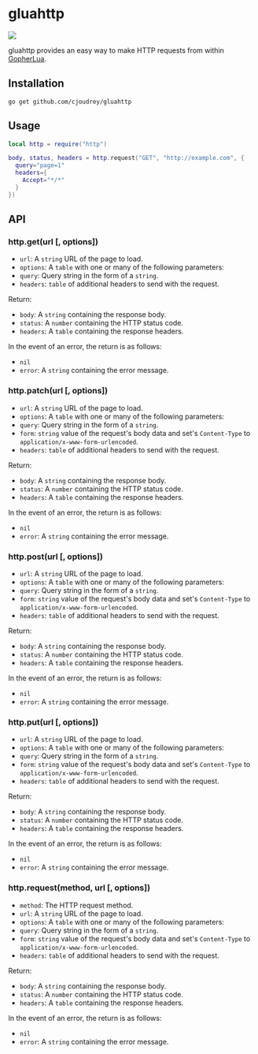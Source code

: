 # gluahttp

[![](https://travis-ci.org/cjoudrey/gluahttp.svg)](https://travis-ci.org/cjoudrey/gluahttp)

gluahttp provides an easy way to make HTTP requests from within [GopherLua](https://github.com/yuin/gopher-lua).

## Installation

```
go get github.com/cjoudrey/gluahttp
```

## Usage

```lua
local http = require("http")

body, status, headers = http.request("GET", "http://example.com", {
  query="page=1"
  headers={
    Accept="*/*"
  }
})
```

## API

### http.get(url [, options])

- `url`: A `string` URL of the page to load.
- `options`: A `table` with one or many of the following parameters:
 - `query`: Query string in the form of a `string`.
 - `headers`: `table` of additional headers to send with the request.

Return:

- `body`: A `string` containing the response body.
- `status`: A `number` containing the HTTP status code.
- `headers`: A `table` containing the response headers.

In the event of an error, the return is as follows:

- `nil`
- `error`: A `string` containing the error message.

### http.patch(url [, options])

- `url`: A `string` URL of the page to load.
- `options`: A `table` with one or many of the following parameters:
 - `query`: Query string in the form of a `string`.
 - `form`: `string` value of the request's body data and set's `Content-Type` to `application/x-www-form-urlencoded`.
 - `headers`: `table` of additional headers to send with the request.

Return:

- `body`: A `string` containing the response body.
- `status`: A `number` containing the HTTP status code.
- `headers`: A `table` containing the response headers.

In the event of an error, the return is as follows:

- `nil`
- `error`: A `string` containing the error message.

### http.post(url [, options])

- `url`: A `string` URL of the page to load.
- `options`: A `table` with one or many of the following parameters:
 - `query`: Query string in the form of a `string`.
 - `form`: `string` value of the request's body data and set's `Content-Type` to `application/x-www-form-urlencoded`.
 - `headers`: `table` of additional headers to send with the request.

Return:

- `body`: A `string` containing the response body.
- `status`: A `number` containing the HTTP status code.
- `headers`: A `table` containing the response headers.

In the event of an error, the return is as follows:

- `nil`
- `error`: A `string` containing the error message.

### http.put(url [, options])

- `url`: A `string` URL of the page to load.
- `options`: A `table` with one or many of the following parameters:
 - `query`: Query string in the form of a `string`.
 - `form`: `string` value of the request's body data and set's `Content-Type` to `application/x-www-form-urlencoded`.
 - `headers`: `table` of additional headers to send with the request.

Return:

- `body`: A `string` containing the response body.
- `status`: A `number` containing the HTTP status code.
- `headers`: A `table` containing the response headers.

In the event of an error, the return is as follows:

- `nil`
- `error`: A `string` containing the error message.

### http.request(method, url [, options])

- `method`: The HTTP request method.
- `url`: A `string` URL of the page to load.
- `options`: A `table` with one or many of the following parameters:
 - `query`: Query string in the form of a `string`.
 - `form`: `string` value of the request's body data and set's `Content-Type` to `application/x-www-form-urlencoded`.
 - `headers`: `table` of additional headers to send with the request.

Return:

- `body`: A `string` containing the response body.
- `status`: A `number` containing the HTTP status code.
- `headers`: A `table` containing the response headers.

In the event of an error, the return is as follows:

- `nil`
- `error`: A `string` containing the error message.
